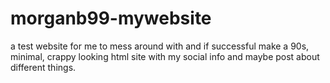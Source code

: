# morganb99-mywebsite
a test website for me to mess around with and if successful make a 90s, minimal, crappy looking html site with my social info and maybe post about different things.
